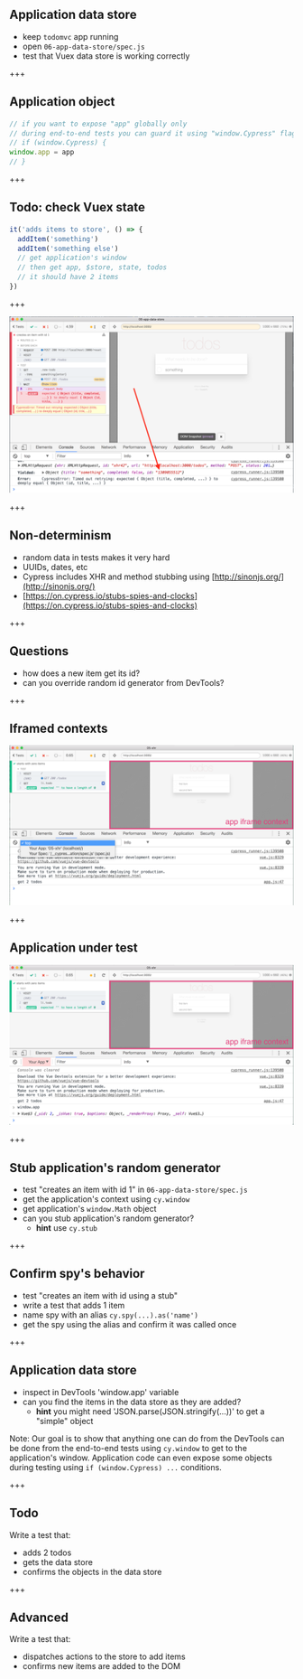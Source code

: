 ## Application data store

- keep `todomvc` app running
- open `06-app-data-store/spec.js`
- test that Vuex data store is working correctly

+++

## Application object

```javascript
// if you want to expose "app" globally only
// during end-to-end tests you can guard it using "window.Cypress" flag
// if (window.Cypress) {
window.app = app
// }
```

+++

## Todo: check Vuex state

```javascript
it('adds items to store', () => {
  addItem('something')
  addItem('something else')
  // get application's window
  // then get app, $store, state, todos
  // it should have 2 items
})
```

+++

![Random id](/img/new-todo.png)

+++

## Non-determinism

- random data in tests makes it very hard
- UUIDs, dates, etc
- Cypress includes XHR and method stubbing using [http://sinonjs.org/](http://sinonjs.org/)
- [https://on.cypress.io/stubs-spies-and-clocks](https://on.cypress.io/stubs-spies-and-clocks)

+++

## Questions

- how does a new item get its id?
- can you override random id generator from DevTools?

+++

## Iframed contexts

![Contexts](/img/contexts.png)

+++

## Application under test

![Application under test](/img/app-in-window.png)

+++

## Stub application's random generator

- test "creates an item with id 1" in `06-app-data-store/spec.js`
- get the application's context using `cy.window`
- get application's `window.Math` object
- can you stub application's random generator?
  - **hint** use `cy.stub`

+++

## Confirm spy's behavior

- test "creates an item with id using a stub"
- write a test that adds 1 item
- name spy with an alias `cy.spy(...).as('name')`
- get the spy using the alias and confirm it was called once

+++

## Application data store

- inspect in DevTools 'window.app' variable
- can you find the items in the data store as they are added?
  - **hint** you might need 'JSON.parse(JSON.stringify(...))' to get a "simple" object

Note:
Our goal is to show that anything one can do from the DevTools can be done from the end-to-end tests using `cy.window` to get to the application's window. Application code can even expose some objects during testing using `if (window.Cypress) ...` conditions.

+++

## Todo

Write a test that:

- adds 2 todos
- gets the data store
- confirms the objects in the data store

+++

## Advanced

Write a test that:

- dispatches actions to the store to add items
- confirms new items are added to the DOM
